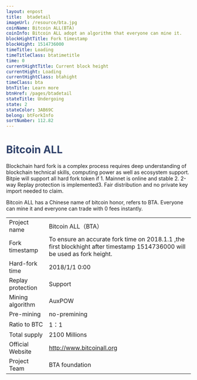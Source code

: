 ```yaml
---
layout: enpost
title:  btadetail
imageUrl: /resource/bta.jpg
coinName: Bitcoin ALL(BTA)
coinInfo: Bitcoin ALL adopt an algorithm that everyone can mine it.
blockHightTitle: Fork timestamp
blockHight: 1514736000
timeTitle: Loading
timeTitleClass: btatimetitle
time: 0
currentHightTitle: Current block height
currentHight: Loading
currentHightClass: btahight
timeClass: bta
btnTitle: Learn more
btnHref: /pages/btadetail
stateTitle: Undergoing
state: 2
stateColor: 3AB69C
belong: btForkInfo
sortNumber: 112.82
---
```

<h1 style="color: #2F416A">Bitcoin ALL</h1>
<p class="summarytxt">Blockchain hard fork is a complex process requires deep understanding of blockchain technical skills, computing power as well as ecosystem support. Bitpie will support all hard fork token if 1. Mainnet is online and stable 2. 2-way Replay protection is implemented3. Fair distribution and no private key import needed to claim.
</p>
<p>Bitcoin ALL has a Chinese name of bitcoin honor, refers to BTA. Everyone can mine it and everyone can trade with 0 fees instantly.
</p>
<table class="center">
  <tbody>
    <tr>
        <td class="tablehalf">Project name</td>
        <td class="tablehalf">Bitcoin ALL（BTA）</td>
    </tr>
    <tr>
        <td>Fork timestamp</td>
        <td>To ensure an accurate fork time on 2018.1.1 ,the first blockhight after timestamp 1514736000 will be used as fork height.</td>
    </tr>
    <tr>
        <td>Hard-fork time</td>
        <td>2018/1/1 0:00</td>
    </tr>
    <tr>
        <td>Replay protection</td>
        <td>Support</td>
    </tr>
    <tr>
        <td>Mining algorithm</td>
        <td>AuxPOW</td>
    </tr>
    <tr>
        <td>Pre-mining </td>
        <td>no-premining </td>
    </tr>
    <tr>
        <td>Ratio to BTC</td>
        <td>1：1</td>
    </tr>
    <tr>
        <td>Total supply</td>
        <td>2100 Millions</td>
    </tr>
    <tr>
        <td>Official Website</td>
        <td><a href="http://www.bitcoinall.org/" target="_blank">http://www.bitcoinall.org</a></td>
    </tr>
    <tr>
        <td>Project Team</td>
        <td>BTA foundation</td>
    </tr>
  </tbody>
</table>

